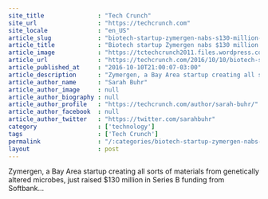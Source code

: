 ```yaml
---
site_title               : "Tech Crunch"
site_url                 : "https://techcrunch.com"
site_locale              : "en_US"
article_slug             : "biotech-startup-zymergen-nabs-s130-million-from-softbank"
article_title            : "Biotech startup Zymergen nabs $130 million from Softbank"
article_image            : "https://tctechcrunch2011.files.wordpress.com/2015/06/2015_zymergen_lab_43.jpg?w=764&h=400&crop=1"
article_url              : "https://techcrunch.com/2016/10/10/biotech-startup-zymergen-nabs-130-million-from-softbank/"
article_published_at     : "2016-10-10T21:00:07-03:00"
article_description      : "Zymergen, a Bay Area startup creating all sorts of materials from genetically altered microbes, just raised $130 million in Series B funding from Softbank..."
article_author_name      : "Sarah Buhr"
article_author_image     : null
article_author_biography : null
article_author_profile   : "https://techcrunch.com/author/sarah-buhr/"
article_author_facebook  : null
article_author_twitter   : "https://twitter.com/sarahbuhr"
category                 : ['technology']
tags                     : ['Tech Crunch']
permalink                : "/:categories/biotech-startup-zymergen-nabs-s130-million-from-softbank/"
layout                   : post
---
```


Zymergen, a Bay Area startup creating all sorts of materials from genetically altered microbes, just raised $130 million in Series B funding from Softbank...
